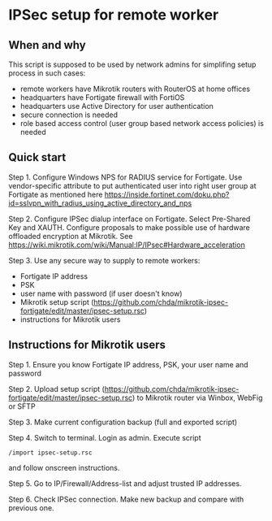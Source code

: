 # IPSec setup for remote worker

## When and why
This script is supposed to be used by network admins for simplifing setup process in such cases:
- remote workers have Mikrotik routers with RouterOS at home offices
- headquarters have Fortigate firewall with FortiOS
- headquarters use Active Directory for user authentication
- secure connection is needed
- role based access control (user group based network access policies) is needed

## Quick start
Step 1. Configure Windows NPS for RADIUS service for Fortigate. Use vendor-specific attribute to put authenticated user into right user group at Fortigate as mentioned here https://inside.fortinet.com/doku.php?id=sslvpn_with_radius_using_active_directory_and_nps

Step 2. Configure IPSec dialup interface on Fortigate. Select Pre-Shared Key and XAUTH. Configure proposals to make possible use of hardware offloaded encryption at Mikrotik. See https://wiki.mikrotik.com/wiki/Manual:IP/IPsec#Hardware_acceleration

Step 3. Use any secure way to supply to remote workers:
- Fortigate IP address
- PSK
- user name with password (if user doesn't know)
- Mikrotik setup script (https://github.com/chda/mikrotik-ipsec-fortigate/edit/master/ipsec-setup.rsc)
- instructions for Mikrotik users

## Instructions for Mikrotik users
Step 1. Ensure you know Fortigate IP address, PSK, your user name and password

Step 2. Upload setup script (https://github.com/chda/mikrotik-ipsec-fortigate/edit/master/ipsec-setup.rsc) to Mikrotik router via Winbox, WebFig or SFTP

Step 3. Make current configuration backup (full and exported script)

Step 4. Switch to terminal. Login as admin. Execute script
```
/import ipsec-setup.rsc
```
and follow onscreen instructions.

Step 5. Go to IP/Firewall/Address-list and adjust trusted IP addresses.

Step 6. Check IPSec connection. Make new backup and compare with previous one.
